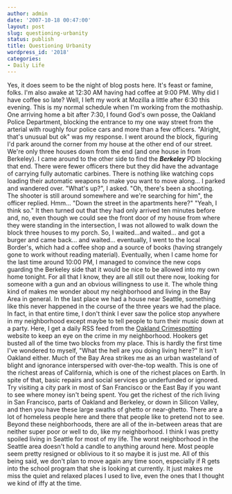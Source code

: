 ```yaml
---
author: admin
date: '2007-10-18 00:47:00'
layout: post
slug: questioning-urbanity
status: publish
title: Questioning Urbanity
wordpress_id: '2018'
categories:
- Daily Life
---
```


Yes, it does seem to be the night of blog posts here. It's feast or
famine, folks. I'm also awake at 12:30 AM having had coffee at 9:00 PM.
Why did I have coffee so late? Well, I left my work at Mozilla a little
after 6:30 this evening. This is my normal schedule when I'm working
from the mothaship. One arriving home a bit after 7:30, I found God's
own posse, the Oakland Police Department, blocking the entrance to my
one way street from the arterial with roughly four police cars and more
than a few officers. "Alright, that's unusual but ok" was my response. I
went around the block, figuring I'd park around the corner from my house
at the other end of our street. We're only three houses down from the
end (and one house in from Berkeley). I came around to the other side to
find the ***Berkeley*** PD blocking that end. There were fewer officers
there but they did have the advantage of carrying fully automatic
carbines. There is nothing like watching cops loading their automatic
weapons to make you want to move along... I parked and wandered over.
"What's up?", I asked. "Oh, there's been a shooting. The shooter is
still around somewhere and we're searching for him", the officer
replied. Hmm... "Down the street in the apartments here?" "Yeah, I think
so." It then turned out that they had only arrived ten minutes before
and, no, even though we could see the front door of my house from where
they were standing in the intersection, I was not allowed to walk down
the block three houses to my porch. So, I waited...and waited... and got
a burger and came back... and waited... eventually, I went to the local
Border's, which had a coffee shop and a source of books (having
strangely gone to work without reading material). Eventually, when I
came home for the last time around 10:00 PM, I managed to convince the
new cops guarding the Berkeley side that it would be nice to be allowed
into my own home tonight. For all that I know, they are all still out
there now, looking for someone with a gun and an obvious willingness to
use it. The whole thing kind of makes me wonder about my neighborhood
and living in the Bay Area in general. In the last place we had a house
near Seattle, something like this never happened in the course of the
three years we had the place. In fact, in that entire time, I don't
think I ever saw the police stop anywhere in my neighborhood except
maybe to tell people to turn their music down at a party. Here, I get a
daily RSS feed from the [Oakland
Crimespotting](http://oakland.crimespotting.org/map/#lat=37.850&lon=-122.284&zoom=14&dtstart=2007-09-30T00:37:28-07:00&dtend=2007-10-18T22:35:37-07:00)
website to keep an eye on the crime in my neighborhood. Hookers get
busted all of the time two blocks from my place. This is hardly the
first time I've wondered to myself, "What the hell are you doing living
here?" It isn't Oakland either. Much of the Bay Area strikes me as an
urban wasteland of blight and ignorance interspersed with over-the-top
wealth. This is one of the richest areas of California, which is one of
the richest places on Earth. In spite of that, basic repairs and social
services go underfunded or ignored. Try visiting a city park in most of
San Francisco or the East Bay if you want to see where money isn't being
spent. You get the richest of the rich living in San Francisco, parts of
Oakland and Berkeley, or down in Silicon Valley, and then you have these
large swaths of ghetto or near-ghetto. There are a lot of homeless
people here and there that people like to pretend not to see. Beyond
these neighborhoods, there are all of the in-between areas that are
neither super poor or well to do, like my neighborhood. I think I was
pretty spoiled living in Seattle for most of my life. The worst
neighborhood in the Seattle area doesn't hold a candle to anything
around here. Most people seem pretty resigned or oblivious to it so
maybe it is just me. All of this being said, we don't plan to move again
any time soon, especially if R gets into the school program that she is
looking at currently. It just makes me miss the quiet and relaxed places
I used to live, even the ones that I thought we kind of iffy at the
time.
